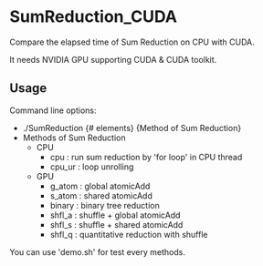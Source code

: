 # SumReduction_CUDA
Compare the elapsed time of Sum Reduction on CPU with CUDA.

It needs NVIDIA GPU supporting CUDA & CUDA toolkit.

Usage
------------
Command line options:
* ./SumReduction {# elements} {Method of Sum Reduction}
* Methods of Sum Reduction
  * CPU
    * cpu : run sum reduction by 'for loop' in CPU thread
    * cpu_ur : loop unrolling
  * GPU
    * g_atom : global atomicAdd
    * s_atom : shared atomicAdd
    * binary : binary tree reduction
    * shfl_a : shuffle + global atomicAdd
    * shfl_s : shuffle + shared atomicAdd
    * shfl_q : quantitative reduction with shuffle
  
You can use 'demo.sh' for test every methods.
